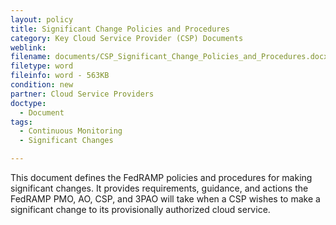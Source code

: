 ```yaml
---
layout: policy   
title: Significant Change Policies and Procedures
category: Key Cloud Service Provider (CSP) Documents
weblink:
filename: documents/CSP_Significant_Change_Policies_and_Procedures.docx
filetype: word
fileinfo: word - 563KB
condition: new
partner: Cloud Service Providers
doctype:
  - Document
tags:
  - Continuous Monitoring 
  - Significant Changes

---
```

This document defines the FedRAMP policies and procedures for making significant changes. It provides requirements, guidance, and actions the FedRAMP PMO, AO, CSP, and 3PAO will take when a CSP wishes to make a significant change to its provisionally authorized cloud service.
